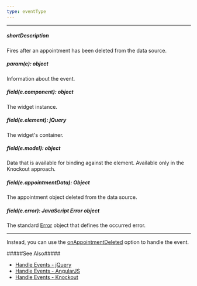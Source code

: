 ```yaml
---
type: eventType
---
```

---
##### shortDescription
Fires after an appointment has been deleted from the data source.

##### param(e): object
Information about the event.

##### field(e.component): object
The widget <a href="/Documentation/16_2/ApiReference/UI_Widgets/dxScheduler/Methods/#instance"></a> instance.

##### field(e.element): jQuery
The widget's container.

##### field(e.model): object
Data that is available for binding against the element. Available only in the Knockout approach.

##### field(e.appointmentData): Object
The appointment object deleted from the data source.

##### field(e.error): JavaScript Error object
The standard <a href="https://developer.mozilla.org/en-US/docs/Web/JavaScript/Reference/Global_Objects/Error">Error</a> object that defines the occurred error.

---
Instead, you can use the [onAppointmentDeleted](/api-reference/10%20UI%20Widgets/dxScheduler/1%20Configuration/onAppointmentDeleted.md '/Documentation/ApiReference/UI_Widgets/dxScheduler/Configuration/#onAppointmentDeleted') option to handle the event.

#####See Also#####
- [Handle Events - jQuery](/concepts/00%20Getting%20Started/10%20Widget%20Basics%20-%20jQuery/15%20Handle%20Events.md '/Documentation/Guide/Getting_Started/Widget_Basics_-_jQuery/Handle_Events/')
- [Handle Events - AngularJS](/concepts/00%20Getting%20Started/20%20Widget%20Basics%20-%20AngularJS/15%20Handle%20Events.md '/Documentation/Guide/Getting_Started/Widget_Basics_-_AngularJS/Handle_Events/')
- [Handle Events - Knockout](/concepts/00%20Getting%20Started/25%20Widget%20Basics%20-%20Knockout/15%20Handle%20Events.md '/Documentation/Guide/Getting_Started/Widget_Basics_-_Knockout/Handle_Events/')